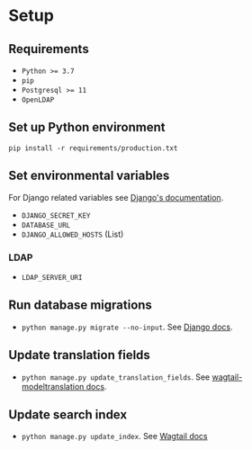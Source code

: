 # Setup

## Requirements
- `Python >= 3.7`
- `pip`
- `Postgresql >= 11`
- `OpenLDAP`

## Set up Python environment
`pip install -r requirements/production.txt`

## Set environmental variables
For Django related variables see [Django's documentation](https://docs.djangoproject.com/en/dev/ref/settings/).
- `DJANGO_SECRET_KEY`
- `DATABASE_URL`
- `DJANGO_ALLOWED_HOSTS` (List)

### LDAP
- `LDAP_SERVER_URI`

## Run database migrations
- `python manage.py migrate --no-input`. See [Django docs](https://docs.djangoproject.com/en/2.2/ref/django-admin/#django-admin-migrate).

## Update translation fields
- `python manage.py update_translation_fields`. See [wagtail-modeltranslation docs](https://wagtail-modeltranslation.readthedocs.io/en/latest/management%20commands.html#the-update-translation-fields-command).

## Update search index
- `python manage.py update_index`. See [Wagtail docs](https://docs.wagtail.io/en/latest/reference/management_commands.html#update-index)